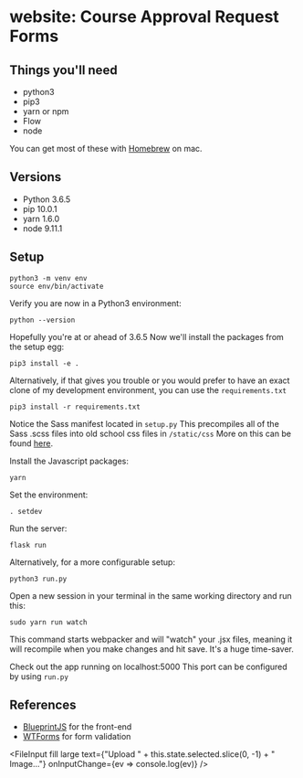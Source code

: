 # website: Course Approval Request Forms

## Things you'll need

* python3
* pip3
* yarn or npm
* Flow
* node

You can get most of these with [Homebrew](https://brew.sh/) on mac.

## Versions

* Python 3.6.5
* pip 10.0.1
* yarn 1.6.0
* node 9.11.1

## Setup

    python3 -m venv env
    source env/bin/activate

Verify you are now in a Python3 environment:

    python --version

Hopefully you're at or ahead of 3.6.5
Now we'll install the packages from the setup egg:

    pip3 install -e .

Alternatively, if that gives you trouble or you would prefer to have an exact clone of my development environment, you can use the `requirements.txt`

    pip3 install -r requirements.txt

Notice the Sass manifest located in `setup.py`
This precompiles all of the Sass .scss files into old school css files in `/static/css`
More on this can be found [here](https://sass.github.io/libsass-python/frameworks/flask.html).

Install the Javascript packages:

    yarn

Set the environment:

    . setdev

Run the server:

    flask run

Alternatively, for a more configurable setup:

    python3 run.py

Open a new session in your terminal in the same working directory and run this:

    sudo yarn run watch

This command starts webpacker and will "watch" your .jsx files, meaning it will recompile when you make changes and hit save. It's a huge time-saver.

Check out the app running on localhost:5000 This port can be configured by using `run.py`

## References

* [BlueprintJS](http://blueprintjs.com/docs/v2/#blueprint) for the front-end
* [WTForms](https://media.readthedocs.org/pdf/wtforms/2.1/wtforms.pdf) for form validation

<FileInput
fill
large
text={"Upload " + this.state.selected.slice(0, -1) + " Image..."}
onInputChange={ev => console.log(ev)}
/>
